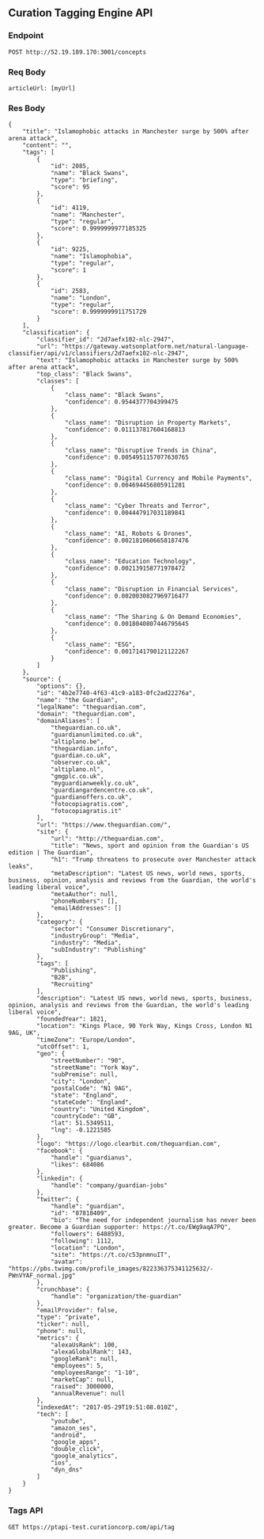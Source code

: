 ## Curation Tagging Engine API 
### Endpoint
    POST http://52.19.189.170:3001/concepts
    
### Req Body
    articleUrl: [myUrl]
    
### Res Body
    {
        "title": "Islamophobic attacks in Manchester surge by 500% after arena attack",
        "content": "",
        "tags": [
            {
                "id": 2085,
                "name": "Black Swans",
                "type": "briefing",
                "score": 95
            },
            {
                "id": 4119,
                "name": "Manchester",
                "type": "regular",
                "score": 0.9999999977185325
            },
            {
                "id": 9225,
                "name": "Islamophobia",
                "type": "regular",
                "score": 1
            },
            {
                "id": 2583,
                "name": "London",
                "type": "regular",
                "score": 0.9999999911751729
            }
        ],
        "classification": {
            "classifier_id": "2d7aefx102-nlc-2947",
            "url": "https://gateway.watsonplatform.net/natural-language-classifier/api/v1/classifiers/2d7aefx102-nlc-2947",
            "text": "Islamophobic attacks in Manchester surge by 500% after arena attack",
            "top_class": "Black Swans",
            "classes": [
                {
                    "class_name": "Black Swans",
                    "confidence": 0.9544377704399475
                },
                {
                    "class_name": "Disruption in Property Markets",
                    "confidence": 0.011137817604168813
                },
                {
                    "class_name": "Disruptive Trends in China",
                    "confidence": 0.0054951157077630765
                },
                {
                    "class_name": "Digital Currency and Mobile Payments",
                    "confidence": 0.004694456805911281
                },
                {
                    "class_name": "Cyber Threats and Terror",
                    "confidence": 0.004447917031189841
                },
                {
                    "class_name": "AI, Robots & Drones",
                    "confidence": 0.0021810606658187476
                },
                {
                    "class_name": "Education Technology",
                    "confidence": 0.002139158771978472
                },
                {
                    "class_name": "Disruption in Financial Services",
                    "confidence": 0.0020030827969716477
                },
                {
                    "class_name": "The Sharing & On Demand Economies",
                    "confidence": 0.0018040807446795645
                },
                {
                    "class_name": "ESG",
                    "confidence": 0.0017141790121122267
                }
            ]
        },
        "source": {
            "options": {},
            "id": "4b2e7740-4f63-41c9-a183-0fc2ad22276a",
            "name": "the Guardian",
            "legalName": "theguardian.com",
            "domain": "theguardian.com",
            "domainAliases": [
                "theguardian.co.uk",
                "guardianunlimited.co.uk",
                "altiplano.be",
                "theguardian.info",
                "guardian.co.uk",
                "observer.co.uk",
                "altiplano.nl",
                "gmgplc.co.uk",
                "myguardianweekly.co.uk",
                "guardiangardencentre.co.uk",
                "guardianoffers.co.uk",
                "fotocopiagratis.com",
                "fotocopiagratis.it"
            ],
            "url": "https://www.theguardian.com/",
            "site": {
                "url": "http://theguardian.com",
                "title": "News, sport and opinion from the Guardian's US edition | The Guardian",
                "h1": "Trump threatens to prosecute over Manchester attack leaks",
                "metaDescription": "Latest US news, world news, sports, business, opinion, analysis and reviews from the Guardian, the world's leading liberal voice",
                "metaAuthor": null,
                "phoneNumbers": [],
                "emailAddresses": []
            },
            "category": {
                "sector": "Consumer Discretionary",
                "industryGroup": "Media",
                "industry": "Media",
                "subIndustry": "Publishing"
            },
            "tags": [
                "Publishing",
                "B2B",
                "Recruiting"
            ],
            "description": "Latest US news, world news, sports, business, opinion, analysis and reviews from the Guardian, the world's leading liberal voice",
            "foundedYear": 1821,
            "location": "Kings Place, 90 York Way, Kings Cross, London N1 9AG, UK",
            "timeZone": "Europe/London",
            "utcOffset": 1,
            "geo": {
                "streetNumber": "90",
                "streetName": "York Way",
                "subPremise": null,
                "city": "London",
                "postalCode": "N1 9AG",
                "state": "England",
                "stateCode": "England",
                "country": "United Kingdom",
                "countryCode": "GB",
                "lat": 51.5349511,
                "lng": -0.1221585
            },
            "logo": "https://logo.clearbit.com/theguardian.com",
            "facebook": {
                "handle": "guardianus",
                "likes": 684086
            },
            "linkedin": {
                "handle": "company/guardian-jobs"
            },
            "twitter": {
                "handle": "guardian",
                "id": "87818409",
                "bio": "The need for independent journalism has never been greater. Become a Guardian supporter: https://t.co/EWg9aqA7PQ",
                "followers": 6488593,
                "following": 1112,
                "location": "London",
                "site": "https://t.co/c53pnmnuIT",
                "avatar": "https://pbs.twimg.com/profile_images/822336375341125632/-PWnVYAF_normal.jpg"
            },
            "crunchbase": {
                "handle": "organization/the-guardian"
            },
            "emailProvider": false,
            "type": "private",
            "ticker": null,
            "phone": null,
            "metrics": {
                "alexaUsRank": 100,
                "alexaGlobalRank": 143,
                "googleRank": null,
                "employees": 5,
                "employeesRange": "1-10",
                "marketCap": null,
                "raised": 3000000,
                "annualRevenue": null
            },
            "indexedAt": "2017-05-29T19:51:08.010Z",
            "tech": [
                "youtube",
                "amazon_ses",
                "android",
                "google_apps",
                "double_click",
                "google_analytics",
                "ios",
                "dyn_dns"
            ]
        }
    }

### Tags API
    GET https://ptapi-test.curationcorp.com/api/tag
